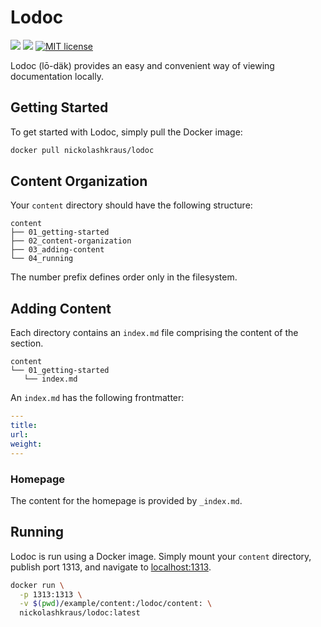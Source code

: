# Lodoc

[![](https://images.microbadger.com/badges/image/nickolashkraus/lodoc.svg)](https://microbadger.com/images/nickolashkraus/lodoc)
[![](https://images.microbadger.com/badges/version/nickolashkraus/lodoc.svg)](https://microbadger.com/images/nickolashkraus/lodoc)
[![MIT license](https://img.shields.io/badge/License-MIT-blue.svg)](https://github.com/NickolasHKraus/lodoc/blob/master/LICENSE)

Lodoc (lō-däk) provides an easy and convenient way of viewing documentation locally.

## Getting Started

To get started with Lodoc, simply pull the Docker image:

```bash
docker pull nickolashkraus/lodoc
```

## Content Organization

Your `content` directory should have the following structure:

```
content
├── 01_getting-started
├── 02_content-organization
├── 03_adding-content
└── 04_running
```

The number prefix defines order only in the filesystem.

## Adding Content

Each directory contains an `index.md` file comprising the content of the section.

```
content
└── 01_getting-started
   └── index.md
```

An `index.md` has the following frontmatter:

```yaml
---
title:
url:
weight:
---
```

### Homepage

The content for the homepage is provided by `_index.md`.

## Running

Lodoc is run using a Docker image. Simply mount your `content` directory, publish port 1313, and navigate to [localhost:1313](https://localhost:1313).

```bash
docker run \
  -p 1313:1313 \
  -v $(pwd)/example/content:/lodoc/content: \
  nickolashkraus/lodoc:latest
```
